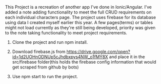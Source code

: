 This Project is a recreation of another app I've done in Ionic/Angular.  I've added a note adding functionality to meet the full CRUD requirements on each individual characters page.  The project uses firebase for its database using data I created myself earlier this year.  A few pages(terms) or tables might not load currently as they're still being developed, priority was given to the note taking functionality to meet project requirements.

1. Clone the project and run npm install.

2. Download firebase.js from https://drive.google.com/open?id=1d2UOHnODNUp5cJhdbxpys4NW_o1fMY8X and place it in the src/firebase folder(this holds the firebase config information that would get scraped from github by bots)

3. Use npm start to run the project.
